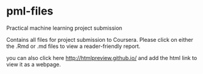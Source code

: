 pml-files
=========

Practical machine learning project submission

Contains all files for project submission to Coursera. 
Please click on either the .Rmd or .md files to view a reader-friendly report.

you can also click here http://htmlpreview.github.io/ and add the html link to view it as a webpage.
